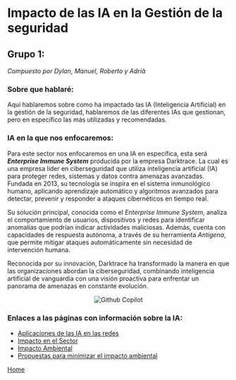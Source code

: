 # Impacto de las IA en la Gestión de la seguridad
## Grupo 1:
_Compuesto por Dylan, Manuel, Roberto y Adrià_


### Sobre que hablaré:
Aquí hablaremos sobre como ha impactado las IA (Inteligencia Artificial) en la gestión de la seguridad, hablaremos de las diferentes IAs que gestionan, pero en específico las más utilizadas y recomendadas.

### IA en la que nos enfocaremos:
Para este sector nos enfocaremos en una IA en específica, esta será ***Enterprise Immune System*** producida por la empresa Darktrace. La cual es una empresa líder en ciberseguridad que utiliza inteligencia artificial (IA) para proteger redes, sistemas y datos contra amenazas avanzadas. Fundada en 2013, su tecnología se inspira en el sistema inmunológico humano, aplicando aprendizaje automático y algoritmos avanzados para detectar, prevenir y responder a ataques cibernéticos en tiempo real. 

Su solución principal, conocida como el *Enterprise Immune System*, analiza el comportamiento de usuarios, dispositivos y redes para identificar anomalías que podrían indicar actividades maliciosas. Además, cuenta con capacidades de respuesta autónoma, a través de su herramienta *Antigena*, que permite mitigar ataques automáticamente sin necesidad de intervención humana. 

Reconocida por su innovación, Darktrace ha transformado la manera en que las organizaciones abordan la ciberseguridad, combinando inteligencia artificial de vanguardia con una visión proactiva para enfrentar un panorama de amenazas en constante evolución.

<div align="center">
  <img src="https://www.consultancy.uk/illustrations/news/detail/2023-02-28-021053805-Cyber_firm_Darktrace_hires_EY_for_review_of_finances.jpg" alt="Github Copilot">
</div>

### Enlaces a las páginas con información sobre la IA:
- [Aplicaciones de las IA en las redes](./aplicacionesIA2.md)
- [Impacto en el Sector](./impactoSector2.md)
- [Impacto Ambiental](./impactoAmbiental2.md)
- [Propuestas para minimizar el impacto ambiental](./minimizar2.md)

[Home](../../README.md)
